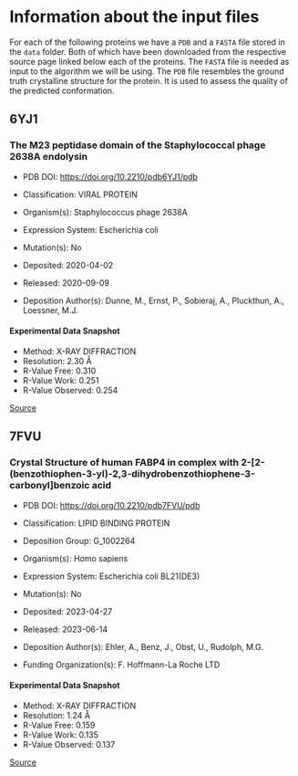 # Information about the input files

For each of the following proteins we have a `PDB` and a `FASTA` file stored in the `data` folder. 
Both of which have been downloaded from the respective source page linked below each of the proteins.
The `FASTA` file is needed as input to the algorithm we will be using.
The `PDB` file resembles the ground truth crystalline structure for the protein. 
It is used to assess the quality of the predicted conformation.

## 6YJ1

### The M23 peptidase domain of the Staphylococcal phage 2638A endolysin

- PDB DOI: https://doi.org/10.2210/pdb6YJ1/pdb

- Classification: VIRAL PROTEIN
- Organism(s): Staphylococcus phage 2638A
- Expression System: Escherichia coli
- Mutation(s): No

- Deposited: 2020-04-02
- Released: 2020-09-09 
- Deposition Author(s): Dunne, M., Ernst, P., Sobieraj, A., Pluckthun, A., Loessner, M.J.

#### Experimental Data Snapshot

- Method: X-RAY DIFFRACTION
- Resolution: 2.30 Å
- R-Value Free: 0.310 
- R-Value Work: 0.251 
- R-Value Observed: 0.254

[Source](https://www.rcsb.org/structure/6yj1)

## 7FVU
### Crystal Structure of human FABP4 in complex with 2-\[2-(benzothiophen-3-yl)-2,3-dihydrobenzothiophene-3-carbonyl]benzoic acid

- PDB DOI: https://doi.org/10.2210/pdb7FVU/pdb

- Classification: LIPID BINDING PROTEIN
- Deposition Group: G_1002264
- Organism(s): Homo sapiens
- Expression System: Escherichia coli BL21(DE3)
- Mutation(s): No

- Deposited: 2023-04-27
- Released: 2023-06-14
- Deposition Author(s): Ehler, A., Benz, J., Obst, U., Rudolph, M.G.
- Funding Organization(s): F. Hoffmann-La Roche LTD

#### Experimental Data Snapshot

- Method: X-RAY DIFFRACTION
- Resolution: 1.24 Å
- R-Value Free: 0.159
- R-Value Work: 0.135
- R-Value Observed: 0.137

[Source](https://www.rcsb.org/structure/7FVU)